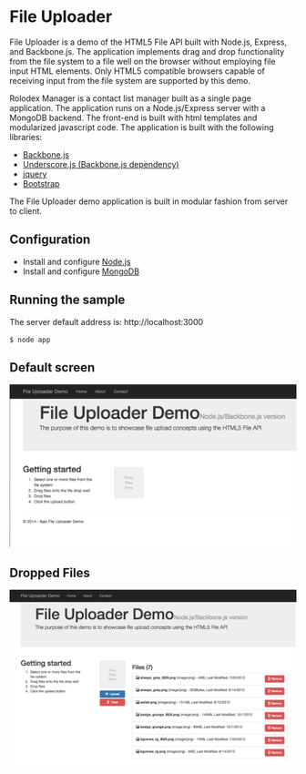 File Uploader
==============
File Uploader is a demo of the HTML5 File API built with Node.js, Express, and Backbone.js. The application implements drag 
and drop functionality from the file system to a file well on the browser without employing file input HTML elements. Only 
HTML5 compatible browsers capable of receiving input from the file system are supported by this demo. 


Rolodex Manager is a contact list manager built as a single page application. The application runs on a Node.js/Express 
server with a MongoDB backend. The front-end is built with html templates and modularized javascript code. The application 
is built with the following libraries:
 * [Backbone.js](http://backbonejs.org/)
 * [Underscore.js (Backbone.js dependency)](http://underscorejs.org/)
 * [jquery](http://jquery.com/)
 * [Bootstrap](http://getbootstrap.com/)

The File Uploader demo application is built in modular fashion from server to client. 

## Configuration
 * Install and configure [Node.js](http://nodejs.org/)
 * Install and configure [MongoDB](http://www.mongodb.org/)

## Running the sample
The server default address is: http://localhost:3000

	$ node app

## Default screen
![Alt text](/screenshots/1.png "Default screen")

Dropped Files
-------------
![Alt text](/screenshots/2.png "Dropped Files")
